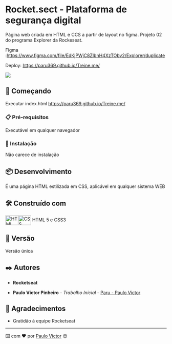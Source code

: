 # Rocket.sect - Plataforma de segurança digital

Página web criada em HTML e CCS a partir de layout no figma.
Projeto 02 do programa Explorer da Rockeseat. 

Figma :https://www.figma.com/file/EdKjPWjC8ZlbnH4XzTObv2/Explorer/duplicate

Deploy: https://paru369.github.io/Treine.me/

<img src=".images/Screenshot.png"> 


## 🚀 Começando

Executar index.html
https://paru369.github.io/Treine.me/

### 📋 Pré-requisitos

Executável em qualquer navegador

### 🔧 Instalação

Não carece de instalação

## 📦 Desenvolvimento

É uma página HTML estilizada em CSS, aplicável em qualquer sistema WEB

## 🛠️ Construído com

<img align="center" alt="HTML" height="30" width="40" src="https://cdn.worldvectorlogo.com/logos/html-1.svg"><img align="center" alt="CSS" height="30" width="40" src="https://cdn.worldvectorlogo.com/logos/css-3.svg">
HTML 5 e CSS3

## 📌 Versão

Versão única

## ✒️ Autores

 * **Rocketseat**

* **Paulo Victor Pinheiro** - *Trabalho Inicial* - [Paru - Paulo Victor](https://www.linkedin.com/in/paulo-pinheiro-4a94b0150/)




## 🎁 Agradecimentos

* Gratidão à equipe Rocketseat


---
⌨️ com ❤️ por [Paulo Victor](https://gist.github.com/Paru369) 😊
